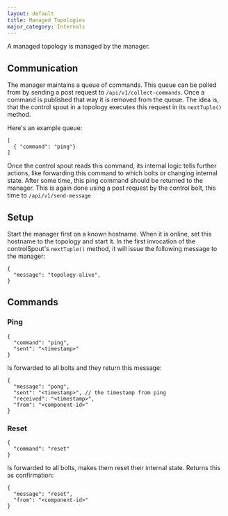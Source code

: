 ```yaml
---
layout: default
title: Managed Topologies
major_category: Internals
---
```


A managed topology is managed by the manager.


## Communication

The manager maintains a queue of commands. This queue can be polled from by sending a post request to  `/api/v1/collect-commands`. Once a command is published that way it is removed from the queue. The idea is, that the control spout in a topology executes this request in its `nextTuple()` method.

Here's an example queue:

```
[
  { "command": "ping"}
]
```

Once the control spout reads this command, its internal logic tells further actions, like forwarding this command to which bolts or changing internal state. After some time, this ping command should be returned to the manager. This is again done using a post request by the control bolt, this time to `/api/v1/send-message`

## Setup

Start the manager first on a known hostname. When it is online, set this hostname to the topology and start it. In the first invocation of the controlSpout's `nextTuple()` method, it will issue the following message to the manager:

```
{
  "message": "topology-alive",
}
```


## Commands

### Ping

```
{
  "command": "ping",
  "sent": "<timestamp>"
}
```

Is forwarded to all bolts and they return this message:

```
{
  "message": "pong",
  "sent": "<timestamp>", // the timestamp from ping
  "received": "<timestamp>",
  "from": "<component-id>"
}
```


### Reset

```
{
  "command": "reset"
}
```

Is forwarded to all bolts, makes them reset their internal state. Returns this as confirmation:

```
{
  "message": "reset",
  "from": "<component-id>"
}
```
